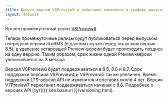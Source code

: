 ```yaml
---
title: Выпуск версии V8Preview6 и небольшие изменения в графике выпуска
layout: default
---
```



Вышел промежуточный релиз [V8Preview6](https://www.nuget.org/packages/Resto.Front.Api.V8Preview6/8.5.5017-alpha).

Теперь промежуточные релизы будут публиковаться перед выпуском очередной версии iikoRMS (в данном случае перед выпуском версии 8.5), а удаление устаревшей Preview-версии будет происходить позднее на одну версию.
Таким образом, срок жизни одной Preview-версии увеличивается на 3 месяца.
 
Версия V8Preview6 будет поддерживаться в 8.5, 8.6 и 8.7.
Срок поддержки версиий V8Preview4 и V8Preview5 также увеличен.
Время поддержки LTS-версий API не изменится и составит около 4 лет.
Версия V7Preview7 перестанет поддерживаться начиная с 8.6.
Подробнее о версиях API [тут]({{ site.baseurl }}/versioning.html).